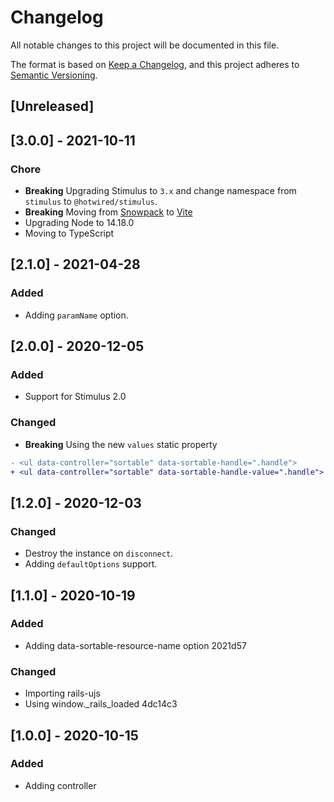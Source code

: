 # Changelog
All notable changes to this project will be documented in this file.

The format is based on [Keep a Changelog](https://keepachangelog.com/en/1.0.0/),
and this project adheres to [Semantic Versioning](https://semver.org/spec/v2.0.0.html).

## [Unreleased]

## [3.0.0] - 2021-10-11

### Chore

- **Breaking** Upgrading Stimulus to `3.x` and change namespace from `stimulus` to `@hotwired/stimulus`.
- **Breaking** Moving from [Snowpack](https://www.snowpack.dev/) to [Vite](https://github.com/vitejs/vite)
- Upgrading Node to 14.18.0
- Moving to TypeScript

## [2.1.0] - 2021-04-28

### Added

- Adding `paramName` option.

## [2.0.0] - 2020-12-05

### Added

- Support for Stimulus 2.0

### Changed

- **Breaking** Using the new `values` static property

```diff
- <ul data-controller="sortable" data-sortable-handle=".handle">
+ <ul data-controller="sortable" data-sortable-handle-value=".handle">
```

## [1.2.0] - 2020-12-03

### Changed

- Destroy the instance on `disconnect`.
- Adding `defaultOptions` support.

## [1.1.0] - 2020-10-19

### Added
- Adding data-sortable-resource-name option  2021d57

### Changed
- Importing rails-ujs
- Using window._rails_loaded  4dc14c3

## [1.0.0] - 2020-10-15

### Added

- Adding controller

